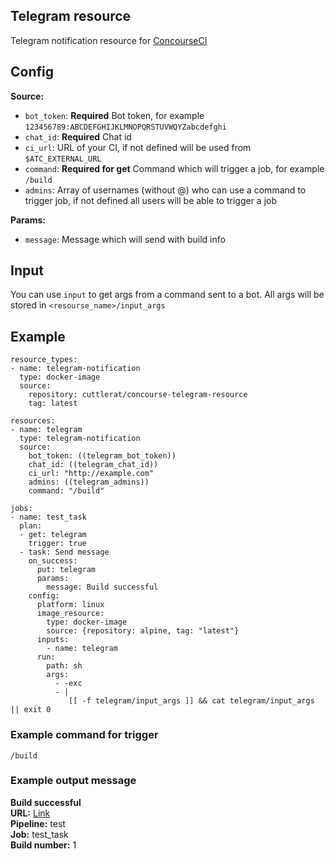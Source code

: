 ## Telegram resource
Telegram notification resource for [ConcourseCI](https://github.com/concourse/concourse)

## Config
**Source:**
* `bot_token`: **Required** Bot token, for example `123456789:ABCDEFGHIJKLMNOPQRSTUVWQYZabcdefghi`
* `chat_id`: **Required** Chat id
* `ci_url`: URL of your CI, if not defined will be used from `$ATC_EXTERNAL_URL`
* `command`: **Required for get** Command which will trigger a job, for example `/build`
* `admins`: Array of usernames (without @) who can use a command to trigger job, if not defined all users will be able to trigger a job 

**Params:**
* `message`: Message which will send with build info

## Input
You can use `input` to get args from a command sent to a bot.
All args will be stored in `<resourse_name>/input_args`

## Example
```
resource_types:
- name: telegram-notification
  type: docker-image
  source:
    repository: cuttlerat/concourse-telegram-resource
    tag: latest

resources:
- name: telegram
  type: telegram-notification
  source:
    bot_token: ((telegram_bot_token))
    chat_id: ((telegram_chat_id))
    ci_url: "http://example.com"
    admins: ((telegram_admins))
    command: "/build"

jobs:
- name: test_task
  plan:
  - get: telegram
    trigger: true
  - task: Send message
    on_success:
      put: telegram
      params:
        message: Build successful
    config:
      platform: linux
      image_resource:
        type: docker-image
        source: {repository: alpine, tag: "latest"}
      inputs:
        - name: telegram
      run:
        path: sh
        args:
          - -exc
          - |
             [[ -f telegram/input_args ]] && cat telegram/input_args || exit 0
```

### Example command for trigger
`/build`

### Example output message
**Build successful**  
**URL:** [Link](http://example.com/teams/main/pipelines/test/jobs/test_task/builds/1)  
**Pipeline:** test  
**Job:** test_task  
**Build number:** 1  
